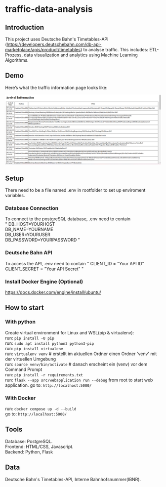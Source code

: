 # traffic-data-analysis
## Introduction
This project uses Deutsche Bahn's Timetables-API (https://developers.deutschebahn.com/db-api-marketplace/apis/product/timetables) to analyse traffic. This includes: ETL-Prozess, data visualization and analytics using Machine Learning Algorithms.
## Demo
Here’s what the traffic information page looks like:

![Traffic Page Screenshot](data/images/demo.png)
## Setup 
There need to be a file named .env in rootfolder to set up enviroment variables. 
### Database Connection
To connect to the postgreSQL database, .env need to contain \
"
DB_HOST=YOURHOST \
DB_NAME=YOURNAME \
DB_USER=YOURUSER \
DB_PASSWORD=YOURPASSWORD
"
### Deutsche Bahn API
To access the API, .env need to contain
"
CLIENT_ID = "Your API ID"  
CLIENT_SECRET = "Your API Secret"
"
### Install Docker Engine (Optional)
https://docs.docker.com/engine/install/ubuntu/
## How to start
### With python
Create virtual environment for Linux and WSL(pip & virtualenv): \
run: `pip install -U pip` \
run: `sudo apt install python3 python3-pip` \
run: `pip install virtualenv` \
run: `virtualenv venv`  # erstellt im aktuellen Ordner einen Ordner 'venv' mit der virtuellen Umgebung\
run: `source venv/bin/activate`   # danach erscheint ein (venv) vor dem Command Prompt\
run: `pip install -r requirements.txt` \
run: `flask --app src/webapplication run --debug` from root to start web application.
go to: `http://localhost:5000/`
### With Docker
run: `docker compose up -d --build` \
go to: `http://localhost:5000/`
## Tools
Database: PostgreSQL.  
Frontend: HTML/CSS, Javascript.  
Backend: Python, Flask
## Data
Deutsche Bahn's Timetables-API, Interne Bahnhofsnummer(IBNR).

